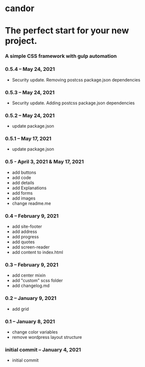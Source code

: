 # candor

# The perfect start for your new project.
### A simple CSS framework with gulp automation


### 0.5.4 – May 24, 2021
- Security update. Removing postcss package.json dependencies

### 0.5.3 – May 24, 2021
- Security update. Adding postcss package.json dependencies

### 0.5.2 – May 24, 2021
- update package.json

### 0.5.1 – May 17, 2021
- update package.json

### 0.5 - April 3, 2021 & May 17, 2021
- add buttons
- add code
- add details
- add Explanations
- add forms
- add images
- change readme.me

### 0.4 – February 9, 2021
- add site-footer
- add address
- add progress
- add quotes
- add screen-reader
- add content to index.html

### 0.3 – February 9, 2021
- add center mixin
- add "custom" scss folder
- add changelog.md

### 0.2 – January 9, 2021
- add grid

### 0.1 – January 8, 2021
- change color variables
- remove wordpress layout structure

### initial commit – January 4, 2021
- initial commit

